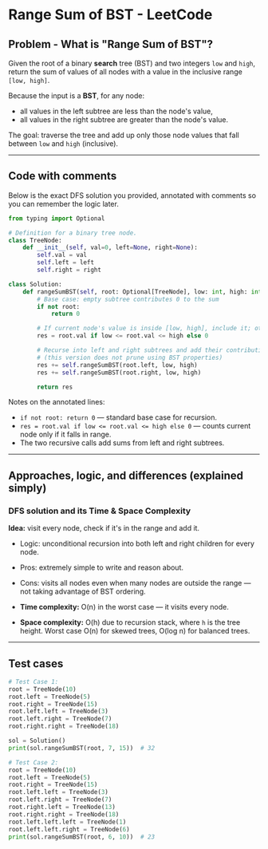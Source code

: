 # Range Sum of BST - LeetCode

## Problem - What is "Range Sum of BST"?

Given the root of a binary **search** tree (BST) and two integers `low` and `high`, return the sum of values of all nodes with a value in the inclusive range `[low, high]`.

Because the input is a **BST**, for any node:

* all values in the left subtree are less than the node's value,
* all values in the right subtree are greater than the node's value.

The goal: traverse the tree and add up only those node values that fall between `low` and `high` (inclusive).

---

## Code with comments

Below is the exact DFS solution you provided, annotated with comments so you can remember the logic later.

```python
from typing import Optional

# Definition for a binary tree node.
class TreeNode:
    def __init__(self, val=0, left=None, right=None):
        self.val = val
        self.left = left
        self.right = right

class Solution:
    def rangeSumBST(self, root: Optional[TreeNode], low: int, high: int) -> int:
        # Base case: empty subtree contributes 0 to the sum
        if not root:
            return 0

        # If current node's value is inside [low, high], include it; otherwise add 0
        res = root.val if low <= root.val <= high else 0

        # Recurse into left and right subtrees and add their contributions
        # (this version does not prune using BST properties)
        res += self.rangeSumBST(root.left, low, high)
        res += self.rangeSumBST(root.right, low, high)

        return res
```

Notes on the annotated lines:

* `if not root: return 0` — standard base case for recursion.
* `res = root.val if low <= root.val <= high else 0` — counts current node only if it falls in range.
* The two recursive calls add sums from left and right subtrees.

---

## Approaches, logic, and differences (explained simply)

### DFS solution and its Time & Space Complexity

**Idea:** visit every node, check if it's in the range and add it.

* Logic: unconditional recursion into both left and right children for every node.
* Pros: extremely simple to write and reason about.
* Cons: visits all nodes even when many nodes are outside the range — not taking advantage of BST ordering.

* **Time complexity:** O(n) in the worst case — it visits every node.
* **Space complexity:** O(h) due to recursion stack, where `h` is the tree height. Worst case O(n) for skewed trees, O(log n) for balanced trees.

---

## Test cases

```python
# Test Case 1:
root = TreeNode(10)
root.left = TreeNode(5)
root.right = TreeNode(15)
root.left.left = TreeNode(3)
root.left.right = TreeNode(7)
root.right.right = TreeNode(18)

sol = Solution()
print(sol.rangeSumBST(root, 7, 15))  # 32

# Test Case 2:
root = TreeNode(10)
root.left = TreeNode(5)
root.right = TreeNode(15)
root.left.left = TreeNode(3)
root.left.right = TreeNode(7)
root.right.left = TreeNode(13)
root.right.right = TreeNode(18)
root.left.left.left = TreeNode(1)
root.left.left.right = TreeNode(6)
print(sol.rangeSumBST(root, 6, 10))  # 23
```